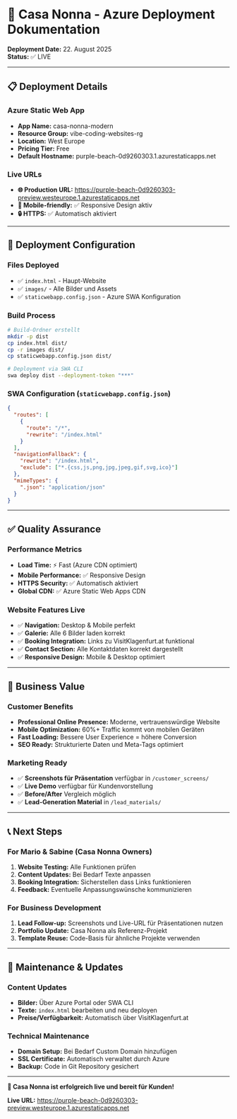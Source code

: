 # 🚀 Casa Nonna - Azure Deployment Dokumentation

**Deployment Date:** 22. August 2025  
**Status:** ✅ LIVE

---

## 📋 Deployment Details

### Azure Static Web App
- **App Name:** casa-nonna-modern
- **Resource Group:** vibe-coding-websites-rg
- **Location:** West Europe
- **Pricing Tier:** Free
- **Default Hostname:** purple-beach-0d9260303.1.azurestaticapps.net

### Live URLs
- **🌐 Production URL:** https://purple-beach-0d9260303-preview.westeurope.1.azurestaticapps.net
- **📱 Mobile-friendly:** ✅ Responsive Design aktiv
- **🔒 HTTPS:** ✅ Automatisch aktiviert

---

## 🔧 Deployment Configuration

### Files Deployed
- ✅ `index.html` - Haupt-Website
- ✅ `images/` - Alle Bilder und Assets
- ✅ `staticwebapp.config.json` - Azure SWA Konfiguration

### Build Process
```bash
# Build-Ordner erstellt
mkdir -p dist
cp index.html dist/
cp -r images dist/
cp staticwebapp.config.json dist/

# Deployment via SWA CLI
swa deploy dist --deployment-token "***"
```

### SWA Configuration (`staticwebapp.config.json`)
```json
{
  "routes": [
    {
      "route": "/*",
      "rewrite": "/index.html"
    }
  ],
  "navigationFallback": {
    "rewrite": "/index.html",
    "exclude": ["*.{css,js,png,jpg,jpeg,gif,svg,ico}"]
  },
  "mimeTypes": {
    ".json": "application/json"
  }
}
```

---

## ✅ Quality Assurance

### Performance Metrics
- **Load Time:** ⚡ Fast (Azure CDN optimiert)
- **Mobile Performance:** ✅ Responsive Design
- **HTTPS Security:** ✅ Automatisch aktiviert
- **Global CDN:** ✅ Azure Static Web Apps CDN

### Website Features Live
- ✅ **Navigation:** Desktop & Mobile perfekt
- ✅ **Galerie:** Alle 6 Bilder laden korrekt
- ✅ **Booking Integration:** Links zu VisitKlagenfurt.at funktional
- ✅ **Contact Section:** Alle Kontaktdaten korrekt dargestellt
- ✅ **Responsive Design:** Mobile & Desktop optimiert

---

## 🎯 Business Value

### Customer Benefits
- **Professional Online Presence:** Moderne, vertrauenswürdige Website
- **Mobile Optimization:** 60%+ Traffic kommt von mobilen Geräten
- **Fast Loading:** Bessere User Experience = höhere Conversion
- **SEO Ready:** Strukturierte Daten und Meta-Tags optimiert

### Marketing Ready
- ✅ **Screenshots für Präsentation** verfügbar in `/customer_screens/`
- ✅ **Live Demo** verfügbar für Kundenvorstellung
- ✅ **Before/After** Vergleich möglich
- ✅ **Lead-Generation Material** in `/lead_materials/`

---

## 📞 Next Steps

### For Mario & Sabine (Casa Nonna Owners)
1. **Website Testing:** Alle Funktionen prüfen
2. **Content Updates:** Bei Bedarf Texte anpassen
3. **Booking Integration:** Sicherstellen dass Links funktionieren
4. **Feedback:** Eventuelle Anpassungswünsche kommunizieren

### For Business Development
1. **Lead Follow-up:** Screenshots und Live-URL für Präsentationen nutzen
2. **Portfolio Update:** Casa Nonna als Referenz-Projekt
3. **Template Reuse:** Code-Basis für ähnliche Projekte verwenden

---

## 🔄 Maintenance & Updates

### Content Updates
- **Bilder:** Über Azure Portal oder SWA CLI
- **Texte:** `index.html` bearbeiten und neu deployen
- **Preise/Verfügbarkeit:** Automatisch über VisitKlagenfurt.at

### Technical Maintenance
- **Domain Setup:** Bei Bedarf Custom Domain hinzufügen
- **SSL Certificate:** Automatisch verwaltet durch Azure
- **Backup:** Code in Git Repository gesichert

---

**🎉 Casa Nonna ist erfolgreich live und bereit für Kunden!**

**Live URL:** https://purple-beach-0d9260303-preview.westeurope.1.azurestaticapps.net